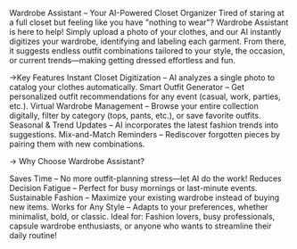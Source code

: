Wardrobe Assistant – Your AI-Powered Closet Organizer
Tired of staring at a full closet but feeling like you have "nothing to wear"? Wardrobe Assistant is here to help! Simply upload a photo of your clothes, and our AI instantly digitizes your wardrobe, identifying and labeling each garment. From there, it suggests endless outfit combinations tailored to your style, the occasion, or current trends—making getting dressed effortless and fun.

->Key Features
Instant Closet Digitization – AI analyzes a single photo to catalog your clothes automatically.
Smart Outfit Generator – Get personalized outfit recommendations for any event (casual, work, parties, etc.).
Virtual Wardrobe Management – Browse your entire collection digitally, filter by category (tops, pants, etc.), or save favorite outfits.
Seasonal & Trend Updates – AI incorporates the latest fashion trends into suggestions.
Mix-and-Match Reminders – Rediscover forgotten pieces by pairing them with new combinations.

-> Why Choose Wardrobe Assistant?

Saves Time – No more outfit-planning stress—let AI do the work!
Reduces Decision Fatigue – Perfect for busy mornings or last-minute events.
Sustainable Fashion – Maximize your existing wardrobe instead of buying new items.
Works for Any Style – Adapts to your preferences, whether minimalist, bold, or classic.
Ideal for: Fashion lovers, busy professionals, capsule wardrobe enthusiasts, or anyone who wants to streamline their daily routine!

